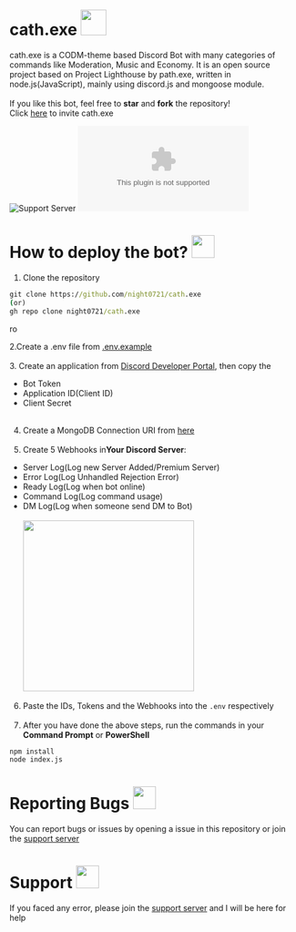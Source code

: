 # cath.exe <img src = "https://cdn.discordapp.com/avatars/800966959268364288/36d6967911a31a638d65d1da472d2e14.png?size=1024" width = "45">

cath.exe is a CODM-theme based Discord Bot with many categories of commands like Moderation, Music and Economy. It is an open source project based on Project Lighthouse by path.exe, written in node.js(JavaScript), mainly using discord.js and mongoose module.<br><br>If you like this bot, feel free to **star** and **fork** the repository!<br>
Click [here](https://discord.com/oauth2/authorize?client_id=800966959268364288&permissions=4231314550&scope=bot%20applications.commands) to invite cath.exe

![Support Server](https://img.shields.io/discord/718762019586572341?color=46828d&label=Support&style=for-the-badge)
![Repo Stars](https://img.shields.io/github/stars/night0721/cath.exe?color=46828d&style=for-the-badge)

# How to deploy the bot? <img src = "https://cdn.discordapp.com/emojis/740978278055280722.png" width = "40">

1. Clone the repository

```cmd
git clone https://github.com/night0721/cath.exe
(or)
gh repo clone night0721/cath.exe
```

ro

2.Create a .env file from <a href = "https://github.com/night0721/cath.exe/blob/main/.env.example">.env.example</a><br><br> 3. Create an application from [Discord Developer Portal](https://discord.com/developers/applications), then copy the

- Bot Token<br>
- Application ID(Client ID)<br>
- Client Secret<br><br>

4. Create a MongoDB Connection URI from [here](https://www.mongodb.com)<br><br>
5. Create 5 Webhooks in**Your Discord Server**:<br>

- Server Log(Log new Server Added/Premium Server)<br>
- Error Log(Log Unhandled Rejection Error)<br>
- Ready Log(Log when bot online)<br>
- Command Log(Log command usage)<br>
- DM Log(Log when someone send DM to Bot)<br><br><img src = "https://media.discordapp.net/attachments/838006493361471508/853217575986659328/unknown.png" width="300"><br>

6. Paste the IDs, Tokens and the Webhooks into the `.env` respectively<br><br>
7. After you have done the above steps, run the commands in your **Command Prompt** or **PowerShell**

```cmd
npm install
node index.js
```

# Reporting Bugs <img src = "https://cdn.discordapp.com/emojis/841195615458951168.png" width = "40">

You can report bugs or issues by opening a issue in this repository or join the [support server](https://discord.gg/SbQHChmGcp)

# Support <img src = "https://cdn.discordapp.com/emojis/841196992385253408.png" width = 40>

If you faced any error, please join the [support server](https://discord.gg/SbQHChmGcp) and I will be here for help
